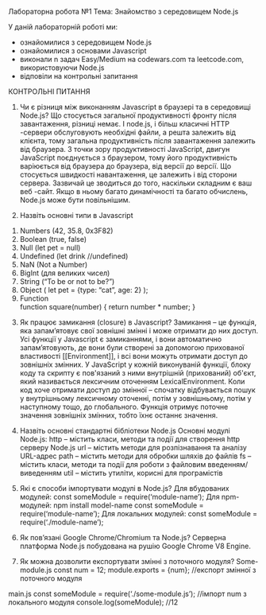 Лабораторна робота №1
Тема: Знайомство з середовищем Node.js

У даній лабораторній роботі ми:
- ознайомилися з середовищем Node.js
- ознайомилися з основами Javascript
- виконали n задач Easy/Medium на codewars.com та leetcode.com, використовуючи Node.js
- відповіли на контрольні запитання

КОНТРОЛЬНІ ПИТАННЯ
1. Чи є різниця між виконанням Javascript в браузері та в середовищі Node.js?
Що стосується загальної продуктивності фронту після завантаження, різниці немає. І node.js, і більш класичні HTTP -сервери обслуговують необхідні файли, а решта залежить від клієнта, тому загальна продуктивність після завантаження залежить від браузера. 
З точки зору продуктивності JavaScript, двигун JavaScript поєднується з браузером, тому його продуктивність варіюється від браузера до браузера, від версії до версії.
Що стосується швидкості навантаження, це залежить і від сторони сервера. Зазвичай це зводиться до того, наскільки складним є ваш веб -сайт. Якщо в ньому багато динамічності та багато обчислень, Node.js може бути повільнішим.

2. Назвіть основні типи в Javascript
1) Numbers (42, 35.8, 0x3F82)
2) Boolean (true, false)
3) Null (let pet = null)
4) Undefined (let drink   //undefined)
5) NaN (Not a Number)
6) BigInt (для великих чисел)
7) String (“To be or not to be?”)
8) Object ( let pet = {type: “cat”, age: 2} );
9) Function  
        function square(number) {
           return number * number;
        }

3. Як працює замикання (closure) в Javascript?
        Замикання – це функція, яка запам’ятовує свої зовнішні змінні і може отримати до них доступ. Усі функції у Javascript є  замиканнями,  і вони автоматично запам’ятовують, де вони були створені за допомогою прихованої властивості [[Environment]], і всі вони можуть отримати доступ до зовнішніх змінних. 
У JavaScript у кожній виконуваній функції, блоку коду та скрипту є пов'язаний з ними внутрішній (прихований) об'єкт, який називається лексичним оточенням LexicalEnvironment.
Коли код хоче отримати доступ до змінної – спочатку відбувається пошук у внутрішньому лексичному оточенні, потім у зовнішньому, потім у наступному тощо, до глобального. Функція отримує поточне значення зовнішніх змінних, тобто їхнє останнє значення.

4. Назвіть основні стандартні бібліотеки Node.js
Основні модулі Node.js:
http – містить класи, методи та події для створення http серверу Node.js
url – містить методи для розпізнавання та аналізу URL-адрес
path – містить методи для обробки шляхів до файлів
fs – містить класи, методи та події для роботи з файловим введенням/виведенням 
util – містить утиліти, корисні для програмістів 

5. Які є способи імпортувати модулі в Node.js?
Для вбудованих модулей:
        const someModule = require(‘module-name’);
Для npm-модулей:
        npm install model-name
        const someModule = require(‘module-name’);
Для локальних модулей:
        const someModule = require(‘./module-name’);

6. Як пов’язані Google Chrome/Chromium та Node.js?
Серверна платформа Node.js побудована на рушію Google Chrome V8 Engine.

7. Як можна дозволити експортувати змінні з поточного модуля?
Some-module.js
 const num = 12;
 module.exports = {num};  //експорт змінної з поточного модуля

main.js
 const someModule = require(‘./some-module.js’);         //імпорт num з локального модуля
 console.log(someModule);       //12 
